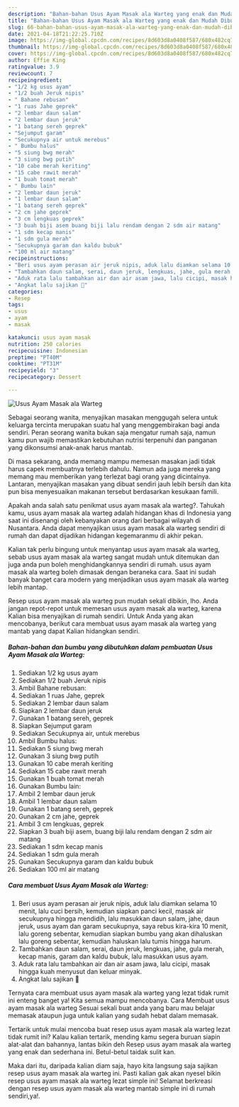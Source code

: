 ```yaml
---
description: "Bahan-bahan Usus Ayam Masak ala Warteg yang enak dan Mudah Dibuat"
title: "Bahan-bahan Usus Ayam Masak ala Warteg yang enak dan Mudah Dibuat"
slug: 66-bahan-bahan-usus-ayam-masak-ala-warteg-yang-enak-dan-mudah-dibuat
date: 2021-04-18T21:22:25.710Z
image: https://img-global.cpcdn.com/recipes/8d603d8a0408f587/680x482cq70/usus-ayam-masak-ala-warteg-foto-resep-utama.jpg
thumbnail: https://img-global.cpcdn.com/recipes/8d603d8a0408f587/680x482cq70/usus-ayam-masak-ala-warteg-foto-resep-utama.jpg
cover: https://img-global.cpcdn.com/recipes/8d603d8a0408f587/680x482cq70/usus-ayam-masak-ala-warteg-foto-resep-utama.jpg
author: Effie King
ratingvalue: 3.9
reviewcount: 7
recipeingredient:
- "1/2 kg usus ayam"
- "1/2 buah Jeruk nipis"
- " Bahane rebusan"
- "1 ruas Jahe geprek"
- "2 lembar daun salam"
- "2 lembar daun jeruk"
- "1 batang sereh geprek"
- "Sejumput garam"
- "Secukupnya air untuk merebus"
- " Bumbu halus"
- "5 siung bwg merah"
- "3 siung bwg putih"
- "10 cabe merah keriting"
- "15 cabe rawit merah"
- "1 buah tomat merah"
- " Bumbu lain"
- "2 lembar daun jeruk"
- "1 lembar daun salam"
- "1 batang sereh geprek"
- "2 cm jahe geprek"
- "3 cm lengkuas geprek"
- "3 buah biji asem buang biji lalu rendam dengan 2 sdm air matang"
- "1 sdm kecap manis"
- "1 sdm gula merah"
- "Secukupnya garam dan kaldu bubuk"
- "100 ml air matang"
recipeinstructions:
- "Beri usus ayam perasan air jeruk nipis, aduk lalu diamkan selama 10 menit, lalu cuci bersih, kemudian siapkan panci kecil, masak air secukupnya hingga mendidih, lalu masukkan daun salam, jahe, daun jeruk, usus ayam dan garam secukupnya, saya rebus kira-kira 10 menit, lalu goreng sebentar, kemudian siapkan bumbu yang akan dihaluskan lalu goreng sebentar, kemudian haluskan lalu tumis hingga harum."
- "Tambahkan daun salam, serai, daun jeruk, lengkuas, jahe, gula merah, kecap manis, garam dan kaldu bubuk, lalu masukkan usus ayam."
- "Aduk rata lalu tambahkan air dan air asam jawa, lalu cicipi, masak hingga kuah menyusut dan keluar minyak."
- "Angkat lalu sajikan 💚"
categories:
- Resep
tags:
- usus
- ayam
- masak

katakunci: usus ayam masak 
nutrition: 250 calories
recipecuisine: Indonesian
preptime: "PT40M"
cooktime: "PT31M"
recipeyield: "3"
recipecategory: Dessert

---
```



![Usus Ayam Masak ala Warteg](https://img-global.cpcdn.com/recipes/8d603d8a0408f587/680x482cq70/usus-ayam-masak-ala-warteg-foto-resep-utama.jpg)

Sebagai seorang wanita, menyajikan masakan menggugah selera untuk keluarga tercinta merupakan suatu hal yang menggembirakan bagi anda sendiri. Peran seorang  wanita bukan saja mengatur rumah saja, namun kamu pun wajib memastikan kebutuhan nutrisi terpenuhi dan panganan yang dikonsumsi anak-anak harus mantab.

Di masa  sekarang, anda memang mampu memesan masakan jadi tidak harus capek membuatnya terlebih dahulu. Namun ada juga mereka yang memang mau memberikan yang terlezat bagi orang yang dicintainya. Lantaran, menyajikan masakan yang dibuat sendiri jauh lebih bersih dan kita pun bisa menyesuaikan makanan tersebut berdasarkan kesukaan famili. 



Apakah anda salah satu penikmat usus ayam masak ala warteg?. Tahukah kamu, usus ayam masak ala warteg adalah hidangan khas di Indonesia yang saat ini disenangi oleh kebanyakan orang dari berbagai wilayah di Nusantara. Anda dapat menyajikan usus ayam masak ala warteg sendiri di rumah dan dapat dijadikan hidangan kegemaranmu di akhir pekan.

Kalian tak perlu bingung untuk menyantap usus ayam masak ala warteg, sebab usus ayam masak ala warteg sangat mudah untuk ditemukan dan juga anda pun boleh menghidangkannya sendiri di rumah. usus ayam masak ala warteg boleh dimasak dengan beraneka cara. Saat ini sudah banyak banget cara modern yang menjadikan usus ayam masak ala warteg lebih mantap.

Resep usus ayam masak ala warteg pun mudah sekali dibikin, lho. Anda jangan repot-repot untuk memesan usus ayam masak ala warteg, karena Kalian bisa menyajikan di rumah sendiri. Untuk Anda yang akan mencobanya, berikut cara membuat usus ayam masak ala warteg yang mantab yang dapat Kalian hidangkan sendiri.

<!--inarticleads1-->

##### Bahan-bahan dan bumbu yang dibutuhkan dalam pembuatan Usus Ayam Masak ala Warteg:

1. Sediakan 1/2 kg usus ayam
1. Sediakan 1/2 buah Jeruk nipis
1. Ambil  Bahane rebusan:
1. Sediakan 1 ruas Jahe, geprek
1. Sediakan 2 lembar daun salam
1. Siapkan 2 lembar daun jeruk
1. Gunakan 1 batang sereh, geprek
1. Siapkan Sejumput garam
1. Sediakan Secukupnya air, untuk merebus
1. Ambil  Bumbu halus:
1. Sediakan 5 siung bwg merah
1. Gunakan 3 siung bwg putih
1. Gunakan 10 cabe merah keriting
1. Sediakan 15 cabe rawit merah
1. Gunakan 1 buah tomat merah
1. Gunakan  Bumbu lain:
1. Ambil 2 lembar daun jeruk
1. Ambil 1 lembar daun salam
1. Gunakan 1 batang sereh, geprek
1. Gunakan 2 cm jahe, geprek
1. Ambil 3 cm lengkuas, geprek
1. Siapkan 3 buah biji asem, buang biji lalu rendam dengan 2 sdm air matang
1. Sediakan 1 sdm kecap manis
1. Sediakan 1 sdm gula merah
1. Gunakan Secukupnya garam dan kaldu bubuk
1. Sediakan 100 ml air matang




<!--inarticleads2-->

##### Cara membuat Usus Ayam Masak ala Warteg:

1. Beri usus ayam perasan air jeruk nipis, aduk lalu diamkan selama 10 menit, lalu cuci bersih, kemudian siapkan panci kecil, masak air secukupnya hingga mendidih, lalu masukkan daun salam, jahe, daun jeruk, usus ayam dan garam secukupnya, saya rebus kira-kira 10 menit, lalu goreng sebentar, kemudian siapkan bumbu yang akan dihaluskan lalu goreng sebentar, kemudian haluskan lalu tumis hingga harum.
1. Tambahkan daun salam, serai, daun jeruk, lengkuas, jahe, gula merah, kecap manis, garam dan kaldu bubuk, lalu masukkan usus ayam.
1. Aduk rata lalu tambahkan air dan air asam jawa, lalu cicipi, masak hingga kuah menyusut dan keluar minyak.
1. Angkat lalu sajikan 💚




Ternyata cara membuat usus ayam masak ala warteg yang lezat tidak rumit ini enteng banget ya! Kita semua mampu mencobanya. Cara Membuat usus ayam masak ala warteg Sesuai sekali buat anda yang baru mau belajar memasak ataupun juga untuk kalian yang sudah hebat dalam memasak.

Tertarik untuk mulai mencoba buat resep usus ayam masak ala warteg lezat tidak rumit ini? Kalau kalian tertarik, mending kamu segera buruan siapin alat-alat dan bahannya, lantas bikin deh Resep usus ayam masak ala warteg yang enak dan sederhana ini. Betul-betul taidak sulit kan. 

Maka dari itu, daripada kalian diam saja, hayo kita langsung saja sajikan resep usus ayam masak ala warteg ini. Pasti kalian gak akan nyesel bikin resep usus ayam masak ala warteg lezat simple ini! Selamat berkreasi dengan resep usus ayam masak ala warteg mantab simple ini di rumah sendiri,ya!.

